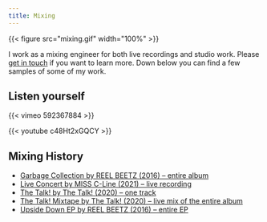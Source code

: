 ```yaml
---
title: Mixing
---
```


{{< figure src="mixing.gif" width="100%" >}}

I work as a mixing engineer for both live recordings and studio work. Please [get in touch](#contact) if you want to learn more. Down below you can find a few samples of some of my work.

## Listen yourself

{{< vimeo 592367884 >}}

{{< youtube c48Ht2xGQCY >}}

## Mixing History

- [Garbage Collection by REEL BEETZ (2016) – entire album](https://www.youtube.com/watch?v=HTTpwXerRP8&list=OLAK5uy_lrvtmDxT3Cfanvi9y85rmNef5hT3dLsLY)
- [Live Concert by MISS C-Line (2021) – live recording](https://vimeo.com/592367884/d9865bced2)
- [The Talk! by The Talk! (2020) – one track](https://www.youtube.com/watch?v=c48Ht2xGQCY)
- [The Talk! Mixtape by The Talk! (2020) – live mix of the entire album](https://album.link/s/3QmPyBBxPL0uvM1W8VbsDd)
- [Upside Down EP by REEL BEETZ (2016) – entire EP](https://www.youtube.com/watch?v=jQxEOg2G0xw&list=OLAK5uy_kDLxq-HpWXCIHQSGdUWiPjPczW3mt8dQg)
